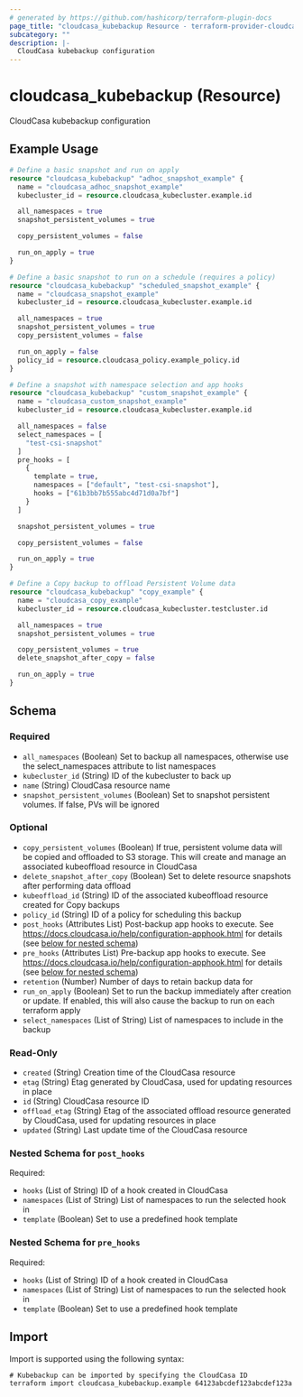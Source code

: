 ```yaml
---
# generated by https://github.com/hashicorp/terraform-plugin-docs
page_title: "cloudcasa_kubebackup Resource - terraform-provider-cloudcasa"
subcategory: ""
description: |-
  CloudCasa kubebackup configuration
---
```


# cloudcasa_kubebackup (Resource)

CloudCasa kubebackup configuration

## Example Usage

```terraform
# Define a basic snapshot and run on apply
resource "cloudcasa_kubebackup" "adhoc_snapshot_example" {
  name = "cloudcasa_adhoc_snapshot_example"
  kubecluster_id = resource.cloudcasa_kubecluster.example.id

  all_namespaces = true
  snapshot_persistent_volumes = true

  copy_persistent_volumes = false

  run_on_apply = true
}

# Define a basic snapshot to run on a schedule (requires a policy)
resource "cloudcasa_kubebackup" "scheduled_snapshot_example" {
  name = "cloudcasa_snapshot_example"
  kubecluster_id = resource.cloudcasa_kubecluster.example.id

  all_namespaces = true
  snapshot_persistent_volumes = true
  copy_persistent_volumes = false

  run_on_apply = false
  policy_id = resource.cloudcasa_policy.example_policy.id  
}

# Define a snapshot with namespace selection and app hooks
resource "cloudcasa_kubebackup" "custom_snapshot_example" {
  name = "cloudcasa_custom_snapshot_example"
  kubecluster_id = resource.cloudcasa_kubecluster.example.id

  all_namespaces = false
  select_namespaces = [
    "test-csi-snapshot"
  ]
  pre_hooks = [
    {
      template = true,
      namespaces = ["default", "test-csi-snapshot"],
      hooks = ["61b3bb7b555abc4d71d0a7bf"]
    }
  ]

  snapshot_persistent_volumes = true

  copy_persistent_volumes = false

  run_on_apply = true
}

# Define a Copy backup to offload Persistent Volume data
resource "cloudcasa_kubebackup" "copy_example" {
  name = "cloudcasa_copy_example"
  kubecluster_id = resource.cloudcasa_kubecluster.testcluster.id

  all_namespaces = true
  snapshot_persistent_volumes = true

  copy_persistent_volumes = true
  delete_snapshot_after_copy = false

  run_on_apply = true
}
```

<!-- schema generated by tfplugindocs -->
## Schema

### Required

- `all_namespaces` (Boolean) Set to backup all namespaces, otherwise use the select_namespaces attribute to list namespaces
- `kubecluster_id` (String) ID of the kubecluster to back up
- `name` (String) CloudCasa resource name
- `snapshot_persistent_volumes` (Boolean) Set to snapshot persistent volumes. If false, PVs will be ignored

### Optional

- `copy_persistent_volumes` (Boolean) If true, persistent volume data will be copied and offloaded to S3 storage. This will create and manage an associated kubeoffload resource in CloudCasa
- `delete_snapshot_after_copy` (Boolean) Set to delete resource snapshots after performing data offload
- `kubeoffload_id` (String) ID of the associated kubeoffload resource created for Copy backups
- `policy_id` (String) ID of a policy for scheduling this backup
- `post_hooks` (Attributes List) Post-backup app hooks to execute. See https://docs.cloudcasa.io/help/configuration-apphook.html for details (see [below for nested schema](#nestedatt--post_hooks))
- `pre_hooks` (Attributes List) Pre-backup app hooks to execute. See https://docs.cloudcasa.io/help/configuration-apphook.html for details (see [below for nested schema](#nestedatt--pre_hooks))
- `retention` (Number) Number of days to retain backup data for
- `run_on_apply` (Boolean) Set to run the backup immediately after creation or update. If enabled, this will also cause the backup to run on each terraform apply
- `select_namespaces` (List of String) List of namespaces to include in the backup

### Read-Only

- `created` (String) Creation time of the CloudCasa resource
- `etag` (String) Etag generated by CloudCasa, used for updating resources in place
- `id` (String) CloudCasa resource ID
- `offload_etag` (String) Etag of the associated offload resource generated by CloudCasa, used for updating resources in place
- `updated` (String) Last update time of the CloudCasa resource

<a id="nestedatt--post_hooks"></a>
### Nested Schema for `post_hooks`

Required:

- `hooks` (List of String) ID of a hook created in CloudCasa
- `namespaces` (List of String) List of namespaces to run the selected hook in
- `template` (Boolean) Set to use a predefined hook template


<a id="nestedatt--pre_hooks"></a>
### Nested Schema for `pre_hooks`

Required:

- `hooks` (List of String) ID of a hook created in CloudCasa
- `namespaces` (List of String) List of namespaces to run the selected hook in
- `template` (Boolean) Set to use a predefined hook template

## Import

Import is supported using the following syntax:

```shell
# Kubebackup can be imported by specifying the CloudCasa ID
terraform import cloudcasa_kubebackup.example 64123abcdef123abcdef123a
```
